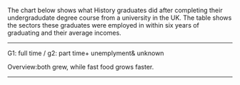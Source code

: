 The chart below shows what History graduates did after completing their undergradudate degree course from a
university in the UK.
 The table shows the sectors these graduates were employed in within six years of graduating and their average incomes.
___
G1: full time / 
g2: part time+ unemplyment& unknown

Overview:both grew, while fast food grows faster.
___